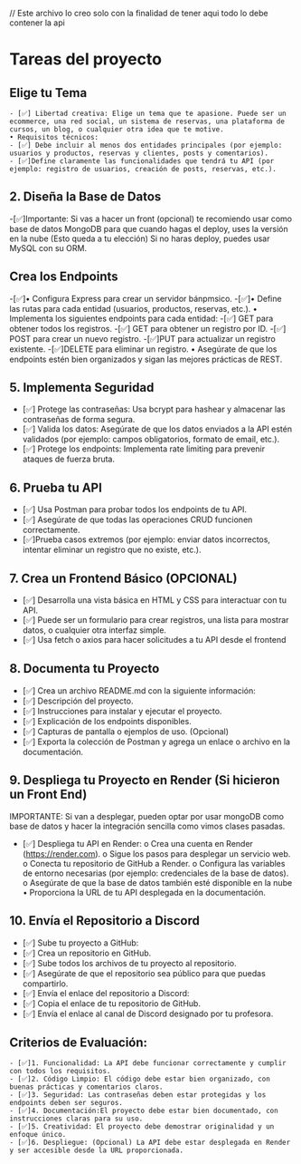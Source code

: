 // Este archivo lo creo solo con la finalidad de tener aqui todo lo debe contener la api
# Tareas del proyecto
## Elige tu Tema
    - [✅] Libertad creativa: Elige un tema que te apasione. Puede ser un ecommerce, una red social, un sistema de reservas, una plataforma de cursos, un blog, o cualquier otra idea que te motive.
    • Requisitos técnicos:
    - [✅] Debe incluir al menos dos entidades principales (por ejemplo: usuarios y productos, reservas y clientes, posts y comentarios).
    - [✅]Define claramente las funcionalidades que tendrá tu API (por ejemplo: registro de usuarios, creación de posts, reservas, etc.).
## 2. Diseña la Base de Datos
-[✅]Importante: Si vas a hacer un front (opcional) te recomiendo usar como base de datos MongoDB para que cuando hagas el deploy, uses la versión en la nube (Esto queda a tu elección) Si no haras deploy, puedes usar MySQL con su ORM.
## Crea los Endpoints
-[✅]• Configura Express para crear un servidor bánpmsico.
-[✅]• Define las rutas para cada entidad (usuarios, productos, reservas, etc.).
• Implementa los siguientes endpoints para cada entidad:
    -[✅] GET para obtener todos los registros.
    -[✅] GET para obtener un registro por ID.
    -[✅] POST para crear un nuevo registro.
    -[✅]PUT para actualizar un registro existente.
    -[✅]DELETE para eliminar un registro.
• Asegúrate de que los endpoints estén bien organizados y sigan las mejores prácticas de REST.
## 5. Implementa Seguridad
- [✅] Protege las contraseñas: Usa bcrypt para hashear y almacenar las contraseñas de forma segura.
- [✅] Valida los datos: Asegúrate de que los datos enviados a la API estén validados (por ejemplo: campos obligatorios, formato de email, etc.).
- [✅] Protege los endpoints: Implementa rate limiting para prevenir ataques de fuerza bruta.
## 6. Prueba tu API
- [✅] Usa Postman para probar todos los endpoints de tu API.
- [✅] Asegúrate de que todas las operaciones CRUD funcionen correctamente.
- [✅]Prueba casos extremos (por ejemplo: enviar datos incorrectos, intentar eliminar un registro que no existe, etc.).
## 7. Crea un Frontend Básico (OPCIONAL)
- [✅] Desarrolla una vista básica en HTML y CSS para interactuar con tu API.
- [✅] Puede ser un formulario para crear registros, una lista para mostrar datos, o cualquier otra interfaz simple.
- [✅] Usa fetch o axios para hacer solicitudes a tu API desde el frontend
## 8. Documenta tu Proyecto
- [✅] Crea un archivo README.md con la siguiente información:
- [✅] Descripción del proyecto.
- [✅] Instrucciones para instalar y ejecutar el proyecto.
- [✅] Explicación de los endpoints disponibles.
- [✅] Capturas de pantalla o ejemplos de uso. (Opcional)
- [✅] Exporta la colección de Postman y agrega un enlace o archivo en la documentación.
## 9. Despliega tu Proyecto en Render (Si hicieron un Front End)
IMPORTANTE: Si van a desplegar, pueden optar por usar mongoDB como base de datos y hacer la integración sencilla como vimos clases pasadas.
- [✅] Despliega tu API en Render:
o Crea una cuenta en Render (https://render.com).
o Sigue los pasos para desplegar un servicio web.
o Conecta tu repositorio de GitHub a Render.
o Configura las variables de entorno necesarias (por ejemplo: credenciales de la base de datos).
o Asegúrate de que la base de datos también esté disponible en la nube
• Proporciona la URL de tu API desplegada en la documentación.
## 10. Envía el Repositorio a Discord
- [✅] Sube tu proyecto a GitHub:
- [✅] Crea un repositorio en GitHub.
- [✅] Sube todos los archivos de tu proyecto al repositorio.
- [✅] Asegúrate de que el repositorio sea público para que puedas compartirlo.
- [✅] Envía el enlace del repositorio a Discord:
- [✅] Copia el enlace de tu repositorio de GitHub.
- [✅] Envía el enlace al canal de Discord designado por tu profesora.
## Criterios de Evaluación:
    - [✅]1. Funcionalidad: La API debe funcionar correctamente y cumplir con todos los requisitos.
    - [✅]2. Código Limpio: El código debe estar bien organizado, con buenas prácticas y comentarios claros.
    - [✅]3. Seguridad: Las contraseñas deben estar protegidas y los endpoints deben ser seguros.
    - [✅]4. Documentación:El proyecto debe estar bien documentado, con instrucciones claras para su uso.
    - [✅]5. Creatividad: El proyecto debe demostrar originalidad y un enfoque único.
    - [✅]6. Despliegue: (Opcional) La API debe estar desplegada en Render y ser accesible desde la URL proporcionada. 